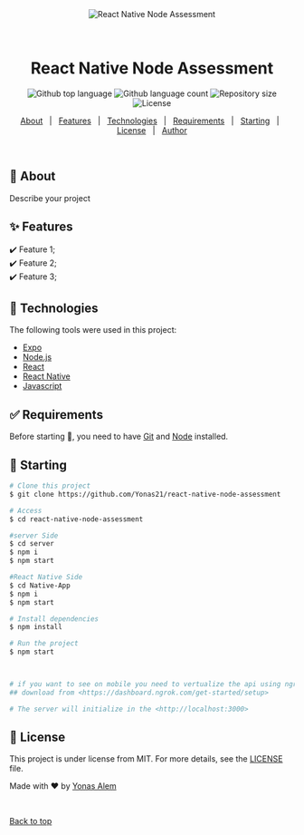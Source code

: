 <div align="center" id="top"> 
  <img src="./.github/app.gif" alt="React Native Node Assessment" />

&#xa0;

  <!-- <a href="https://reactnativenodeassessment.netlify.app">Demo</a> -->
</div>

<h1 align="center">React Native Node Assessment</h1>

<p align="center">
  <img alt="Github top language" src="https://img.shields.io/github/languages/top/Yonas21/react-native-node-assessment?color=56BEB8">

  <img alt="Github language count" src="https://img.shields.io/github/languages/count/Yonas21/react-native-node-assessment?color=56BEB8">

  <img alt="Repository size" src="https://img.shields.io/github/repo-size/Yonas21/react-native-node-assessment?color=56BEB8">

  <img alt="License" src="https://img.shields.io/github/license/Yonas21/react-native-node-assessment?color=56BEB8">

  <!-- <img alt="Github issues" src="https://img.shields.io/github/issues/{{YOUR_GITHUB_USERNAME}}/react-native-node-assessment?color=56BEB8" /> -->

  <!-- <img alt="Github forks" src="https://img.shields.io/github/forks/{{YOUR_GITHUB_USERNAME}}/react-native-node-assessment?color=56BEB8" /> -->

  <!-- <img alt="Github stars" src="https://img.shields.io/github/stars/{{YOUR_GITHUB_USERNAME}}/react-native-node-assessment?color=56BEB8" /> -->
</p>

<!-- Status -->

<!-- <h4 align="center">
	🚧  React Native Node Assessment 🚀 Under construction...  🚧
</h4>

<hr> -->

<p align="center">
  <a href="#dart-about">About</a> &#xa0; | &#xa0; 
  <a href="#sparkles-features">Features</a> &#xa0; | &#xa0;
  <a href="#rocket-technologies">Technologies</a> &#xa0; | &#xa0;
  <a href="#white_check_mark-requirements">Requirements</a> &#xa0; | &#xa0;
  <a href="#checkered_flag-starting">Starting</a> &#xa0; | &#xa0;
  <a href="#memo-license">License</a> &#xa0; | &#xa0;
  <a href="https://github.com/{{YOUR_GITHUB_USERNAME}}" target="_blank">Author</a>
</p>

<br>

## :dart: About

Describe your project

## :sparkles: Features

:heavy_check_mark: Feature 1;\
:heavy_check_mark: Feature 2;\
:heavy_check_mark: Feature 3;

## :rocket: Technologies

The following tools were used in this project:

-   [Expo](https://expo.io/)
-   [Node.js](https://nodejs.org/en/)
-   [React](https://pt-br.reactjs.org/)
-   [React Native](https://reactnative.dev/)
-   [Javascript](https://www.javascript.org/)

## :white_check_mark: Requirements

Before starting :checkered_flag:, you need to have [Git](https://git-scm.com) and [Node](https://nodejs.org/en/) installed.

## :checkered_flag: Starting

```bash
# Clone this project
$ git clone https://github.com/Yonas21/react-native-node-assessment

# Access
$ cd react-native-node-assessment

#server Side
$ cd server
$ npm i
$ npm start

#React Native Side
$ cd Native-App
$ npm i
$ npm start

# Install dependencies
$ npm install

# Run the project
$ npm start



# if you want to see on mobile you need to vertualize the api using ngrok
## download from <https://dashboard.ngrok.com/get-started/setup>

# The server will initialize in the <http://localhost:3000>
```

## :memo: License

This project is under license from MIT. For more details, see the [LICENSE](LICENSE.md) file.

Made with :heart: by <a href="https://github.com/Yonas21" target="_blank">Yonas Alem</a>

&#xa0;

<a href="#top">Back to top</a>
